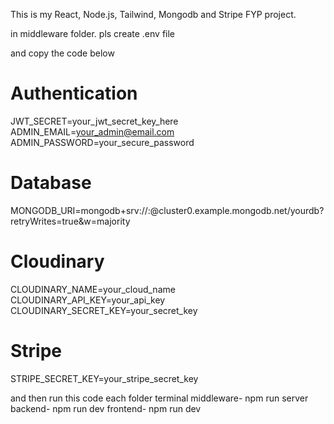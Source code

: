 This is my React, Node.js, Tailwind, Mongodb and Stripe FYP project.

in middleware folder. pls create .env file

and copy the code below

# Authentication
JWT_SECRET=your_jwt_secret_key_here
ADMIN_EMAIL=your_admin@email.com
ADMIN_PASSWORD=your_secure_password

# Database
MONGODB_URI=mongodb+srv://<username>:<password>@cluster0.example.mongodb.net/yourdb?retryWrites=true&w=majority

# Cloudinary
CLOUDINARY_NAME=your_cloud_name
CLOUDINARY_API_KEY=your_api_key
CLOUDINARY_SECRET_KEY=your_secret_key

# Stripe
STRIPE_SECRET_KEY=your_stripe_secret_key

and then run this code each folder terminal
middleware-  npm run server
backend-  npm run dev
frontend-  npm run dev
